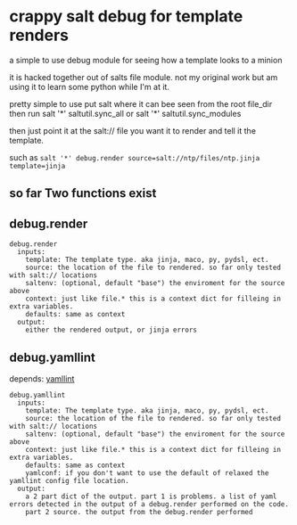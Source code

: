 crappy salt debug for template renders
======================================

a simple to use debug module for seeing how a template looks to a minion

it is hacked together out of salts file module. not my original work but am using it to learn some python while I'm at it. 

pretty simple to use
put salt where it can bee seen from the root file_dir
then run salt '\*' saltutil.sync_all
or salt '\*' saltutil.sync_modules


then just point it at the salt:// file you want it to render and tell it the template. 

such as `salt '*' debug.render source=salt://ntp/files/ntp.jinja template=jinja`

so far Two functions exist
--------------------------

## debug.render

```
debug.render
  inputs:
    template: The template type. aka jinja, maco, py, pydsl, ect. 
    source: the location of the file to rendered. so far only tested with salt:// locations
    saltenv: (optional, default "base") the enviroment for the source above
    context: just like file.* this is a context dict for filleing in extra variables.
    defaults: same as context
  output:
    either the rendered output, or jinja errors
```

## debug.yamllint

depends: [yamllint](https://pypi.python.org/pypi/yamllint)

```
debug.yamllint
  inputs:
    template: The template type. aka jinja, maco, py, pydsl, ect. 
    source: the location of the file to rendered. so far only tested with salt:// locations
    saltenv: (optional, default "base") the enviroment for the source above
    context: just like file.* this is a context dict for filleing in extra variables.
    defaults: same as context
    yamlconf: if you don't want to use the default of relaxed the yamllint config file location.
  output:
    a 2 part dict of the output. part 1 is problems. a list of yaml errors detected in the output of a debug.render performed on the code.
    part 2 source. the output from the debug.render performed
```

